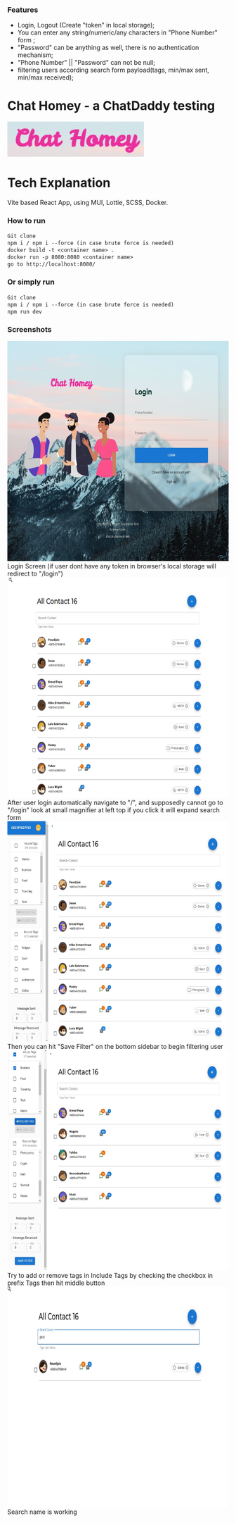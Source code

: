 ### Features

- Login, Logout (Create "token" in local storage);
- You can enter any string/numeric/any characters in "Phone Number" form ;
- "Password" can be anything as well, there is no authentication mechanism;
- "Phone Number" || "Password" can not be null;
- filtering users according search form payload(tags, min/max sent, min/max received);

# Chat Homey - a ChatDaddy testing

<img src="src/assets/screenshoot/lowgo.jpg" alt="Logo" height="80">

<h1>Tech Explanation</h1>
Vite based React App, using MUI, Lottie, SCSS, Docker.

<h3>How to run</h3>

    Git clone
    npm i / npm i --force (in case brute force is needed)
    docker build -t <container name> .
    docker run -p 8080:8080 <container name>
    go to http://localhost:8080/

<h3>Or simply run</h3>

    Git clone
    npm i / npm i --force (in case brute force is needed)
    npm run dev

<h3>Screenshots</h3>

<img src="src/assets/screenshoot/login.jpg" alt="Logo" height="500">
Login Screen (if user dont have any token in browser's local storage will redirect to "/login")

<img src="src/assets/screenshoot/homey.jpg" alt="Logo" height="500">
After user login automatically navigate to "/", and supposedly cannot go to "/login"
look at small magnifier at left top if you click it will expand search form

<img src="src/assets/screenshoot/searchy.jpg" alt="Logo" height="500">
Then you can hit "Save Filter" on the bottom sidebar to begin filtering user

<img src="src/assets/screenshoot/exclude.jpg" alt="Logo" height="500">
Try to add or remove tags in Include Tags by checking the checkbox in prefix Tags then hit middle button

<img src="src/assets/screenshoot/search_name.jpg" alt="Logo" height="500">
Search name is working
